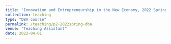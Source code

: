 ```yaml
---
title: "Innovation and Entrepreneurship in the New Economy, 2022 Spring, Temple University"
collection: teaching
type: "DBA course"
permalink: /teaching/p2-2022spring-dba
venue: "Teaching Assistant"
date: 2022-04-01
---
```



